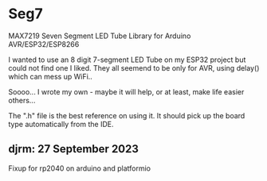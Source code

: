 # Seg7
MAX7219 Seven Segment LED Tube Library for Arduino  AVR/ESP32/ESP8266

I wanted to use an 8 digit 7-segment LED Tube on my ESP32 project but could not find one I liked.  They all seemend to be only for AVR, using delay() which can mess up WiFi..

Soooo...  I wrote my own - maybe it will help, or at least, make life easier others...

The ".h" file is the best reference on using it.  It should pick up the board type automatically from the IDE.

## djrm: 27 September 2023

Fixup for rp2040 on arduino and platformio
